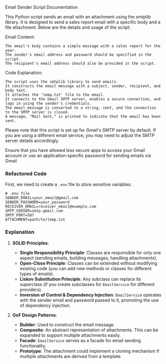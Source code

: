 Email Sender Script Documentation

This Python script sends an email with an attachment using the smtplib library. It is designed to send a sales report email with a specific body and a file attachment. Below are the details and usage of the script:

Email Content:

    The email's body contains a simple message with a sales report for the year.
    The sender's email address and password should be specified in the script.
    The recipient's email address should also be provided in the script.


Code Explanation:

    The script uses the smtplib library to send emails.
    It constructs the email message with a subject, sender, recipient, and body text.
    It attaches the 'temp.txt' file to the email.
    It connects to the Gmail SMTP server, enables a secure connection, and logs in using the sender's credentials.
    The email message is converted to a string, sent, and the connection to the SMTP server is closed.
    A message, "Mail Sent," is printed to indicate that the email has been sent.

Please note that this script is set up for Gmail's SMTP server by default. If you are using a different email service, you may need to adjust the SMTP server details accordingly.

Ensure that you have allowed less secure apps to access your Gmail account or use an application-specific password for sending emails via Gmail

<!-- Updated README links and corrected typos -->
<!-- Updated README links and corrected typos -->


### Refactored Code

First, we need to create a `.env` file to store sensitive variables:

```plaintext
# .env file
SENDER_EMAIL=your_email@gmail.com
SENDER_PASSWORD=your_password
RECEIVER_EMAIL=receiver_email@example.com
SMTP_SERVER=smtp.gmail.com
SMTP_PORT=587
ATTACHMENT=path/to/temp.txt
```


### Explanation

1. **SOLID Principles**:
   - **Single Responsibility Principle**: Classes are responsible for only one aspect (sending emails, building messages, handling attachments).
   - **Open-Close Principle**: Classes can be extended without modifying existing code (you can add new methods or classes for different types of emails).
   - **Liskov Substitution Principle**: Any subclass can replace its superclass (if you create subclasses for `EmailService` for different providers).
   - **Inversion of Control & Dependency Injection**: `EmailService` operates with the sender email and password passed to it, promoting the use of dependency injection.

2. **GoF Design Patterns**:
   - **Builder**: Used to construct the email message.
   - **Composite**: An abstract representation of attachments. This can be expanded to support multiple attachments easily.
   - **Facade**: `EmailService` serves as a facade for email sending functionality.
   - **Prototype**: The attachment could implement a cloning mechanism if multiple attachments are derived from a template.

